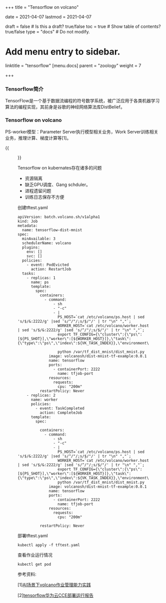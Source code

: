 +++
title =  "Tensorflow on volcano"

date = 2021-04-07
lastmod = 2021-04-07

draft = false  # Is this a draft? true/false
toc = true  # Show table of contents? true/false
type = "docs"  # Do not modify.

# Add menu entry to sidebar.
linktitle = "tensorflow"
[menu.docs]
  parent = "zoology"
  weight = 7

+++



### Tensorflow简介

TensorFlow是一个基于数据流编程的符号数学系统，被广泛应用于各类机器学习算法的编程实现，其前身是谷歌的神经网络算法库DistBelief。

### Tensorflow on volcano

PS-worker模型：Parameter Server执行模型相关业务，Work Server训练相关业务，推理计算、梯度计算等[1]。

{{<figure library="1" src="ps-worker.png" title="ps-worker">}}

Tensorflow on kubernates存在诸多的问题

- 资源隔离
- 缺乏GPU调度、Gang schduler。
- 进程遗留问题
- 训练日志保存不方便

创建tftest.yaml

```
apiVersion: batch.volcano.sh/v1alpha1
kind: Job
metadata:
  name: tensorflow-dist-mnist
spec:
  minAvailable: 3
  schedulerName: volcano
  plugins:
    env: []
    svc: []
  policies:
    - event: PodEvicted
      action: RestartJob
  tasks:
    - replicas: 1
      name: ps
      template:
        spec:
          containers:
            - command:
                - sh
                - "-c"
                - |
                  PS_HOST=`cat /etc/volcano/ps.host | sed 's/$/&:2222/g' |sed 's/^/"/;s/$/"/' | tr "\n" ","`;
                  WORKER_HOST=`cat /etc/volcano/worker.host | sed 's/$/&:2222/g' |sed 's/^/"/;s/$/"/' | tr "\n" ","`;
                  export TF_CONFIG={\"cluster\":{\"ps\":[${PS_SHOT}],\"worker\":[${WORKER_HOST}]},\"task\":{\"type\":\"ps\",\"index\":${VK_TASK_INDEX}},\"environment\":\"cloud\"};

                  python /var/tf_dist_mnist/dist_mnist.py
              image: volcanosh/dist-mnist-tf-example:0.0.1
              name: tensorflow
              ports:
                - containerPort: 2222
                  name: tfjob-port
              resources:
                requests:
                  cpu: "200m"
          restartPolicy: Never
    - replicas: 2
      name: worker
      policies:
        - event: TaskCompleted
          action: CompleteJob
      template:
        spec:

          containers:
            - command:
                - sh
                - "-c"
                - |
                  PS_HOST=`cat /etc/volcano/ps.host | sed 's/$/&:2222/g' |sed 's/^/"/;s/$/"/' | tr "\n" ","`;
                  WORKER_HOST=`cat /etc/volcano/worker.host | sed 's/$/&:2222/g' |sed 's/^/"/;s/$/"/' | tr "\n" ","`;
                  export TF_CONFIG={\"cluster\":{\"ps\":[${PS_SHOT}],\"worker\":[${WORKER_HOST}]},\"task\":{\"type\":\"ps\",\"index\":${VK_TASK_INDEX}},\"environment\":\"cloud\"};
                  python /var/tf_dist_mnist/dist_mnist.py
              image: volcanosh/dist-mnist-tf-example:0.0.1
              name: tensorflow
              ports:
                - containerPort: 2222
                  name: tfjob-port
              resources:
                requests:
                  cpu: "200m"
              
          restartPolicy: Never
```

部署tftest.yaml

```
kubectl apply -f tftest.yaml
```

查看作业运行情况

```
kubectl get pod
```



参考资料:

[1][AI场景下volcano作业管理能力实践](https://live.vhall.com/631084047?invite=)

[2][tensorflow华为云CCE部署运行报告](https://support.huaweicloud.com/bestpractice-cce/cce_bestpractice_0119.html)
